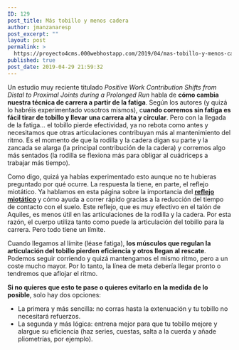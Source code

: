 ```yaml
---
ID: 129
post_title: Más tobillo y menos cadera
author: jmanzanaresp
post_excerpt: ""
layout: post
permalink: >
  https://proyecto4cms.000webhostapp.com/2019/04/mas-tobillo-y-menos-cadera
published: true
post_date: 2019-04-29 21:59:32
---
```

<!-- wp:paragraph -->
<p>Un estudio muy reciente titulado <em>Positive Work Contribution Shifts from Distal to Proximal Joints during a Prolonged Run</em> habla de <strong>cómo cambia nuestra técnica de carrera a partir de la fatiga</strong>. Según los autores (y quizá lo habréis experimentado vosotros mismos), c<strong>uando corremos sin fatiga es fácil tirar de tobillo y llevar una carrera alta y circular</strong>.
 Pero con la llegada de la fatiga… el tobillo pierde efectividad, ya no 
rebota como antes y necesitamos que otras articulaciones contribuyan más
 al mantenimiento del ritmo. Es el momento de que la rodilla y la cadera
 digan su parte y la zancada se alarga (la principal contribución de la 
cadera) y corremos algo más sentados (la rodilla se flexiona más para 
obligar al cuádriceps a trabajar más tiempo).</p>
<!-- /wp:paragraph -->

<!-- wp:paragraph -->
<p>Como digo, quizá ya habías experimentado esto aunque no te hubieras 
preguntado por qué ocurre. La respuesta la tiene, en parte, el reflejo 
miotático. Ya hablamos en esta página sobre la importancia del <strong><a href="https://running.es/fisioterapia/sabes-que-es-el-reflejo-miotatico#.W5d_QfYyXDc" target="_blank" rel="noreferrer noopener">reflejo miotático</a></strong>
 y cómo ayuda a correr rápido gracias a la reducción del tiempo de 
contacto con el suelo. Este reflejo, que es muy efectivo en el talón de 
Aquiles, es menos útil en las articulaciones de la rodilla y la cadera. 
Por esta razón, el cuerpo utiliza tanto como puede la articulación del 
tobillo para la carrera. Pero todo tiene un límite.</p>
<!-- /wp:paragraph -->

<!-- wp:paragraph -->
<p>Cuando llegamos al límite (léase fatiga), <strong>los músculos que regulan la articulación del tobillo pierden eficiencia y otros llegan al rescate</strong>.
 Podemos seguir corriendo y quizá mantengamos el mismo ritmo, pero a un 
coste mucho mayor. Por lo tanto, la línea de meta debería llegar pronto o
 tendremos que aflojar el ritmo.</p>
<!-- /wp:paragraph -->

<!-- wp:paragraph -->
<p><strong>Si no quieres que esto te pase o quieres evitarlo en la medida de lo posible</strong>, solo hay dos opciones:</p>
<!-- /wp:paragraph -->

<!-- wp:list -->
<ul><li>La primera y más sencilla: no corras hasta la extenuación y tu tobillo no necesitará refuerzos.</li><li>La segunda y más lógica: entrena mejor para que tu tobillo mejore y 
alargue su eficiencia (haz series, cuestas, salta a la cuerda y añade 
pliometrías, por ejemplo).</li></ul>
<!-- /wp:list -->